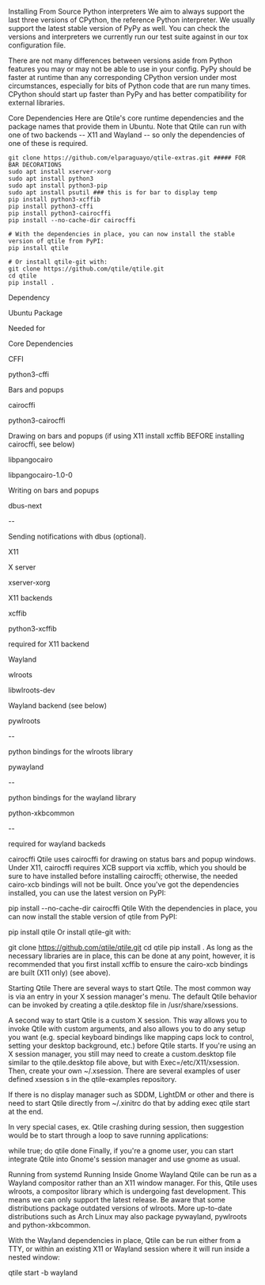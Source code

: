 Installing From Source
Python interpreters
We aim to always support the last three versions of CPython, the reference Python interpreter. We usually support the latest stable version of PyPy as well. You can check the versions and interpreters we currently run our test suite against in our tox configuration file.

There are not many differences between versions aside from Python features you may or may not be able to use in your config. PyPy should be faster at runtime than any corresponding CPython version under most circumstances, especially for bits of Python code that are run many times. CPython should start up faster than PyPy and has better compatibility for external libraries.

Core Dependencies
Here are Qtile's core runtime dependencies and the package names that provide them in Ubuntu. Note that Qtile can run with one of two backends -- X11 and Wayland -- so only the dependencies of one of these is required.
```
git clone https://github.com/elparaguayo/qtile-extras.git ##### FOR BAR DECORATIONS
sudo apt install xserver-xorg
sudo apt install python3 
sudo apt install python3-pip
sudo apt install psutil ### this is for bar to display temp
pip install python3-xcffib
pip install python3-cffi
pip install python3-cairocffi
pip install --no-cache-dir cairocffi
```
```
# With the dependencies in place, you can now install the stable version of qtile from PyPI:
pip install qtile
```
```
# Or install qtile-git with:
git clone https://github.com/qtile/qtile.git
cd qtile
pip install .

```
Dependency

Ubuntu Package

Needed for

Core Dependencies

CFFI

python3-cffi

Bars and popups

cairocffi

python3-cairocffi

Drawing on bars and popups (if using X11 install xcffib BEFORE installing cairocffi, see below)

libpangocairo

libpangocairo-1.0-0

Writing on bars and popups

dbus-next

--

Sending notifications with dbus (optional).

X11

X server

xserver-xorg

X11 backends

xcffib

python3-xcffib

required for X11 backend

Wayland

wlroots

libwlroots-dev

Wayland backend (see below)

pywlroots

--

python bindings for the wlroots library

pywayland

--

python bindings for the wayland library

python-xkbcommon

--

required for wayland backeds

cairocffi
Qtile uses cairocffi for drawing on status bars and popup windows. Under X11, cairocffi requires XCB support via xcffib, which you should be sure to have installed before installing cairocffi; otherwise, the needed cairo-xcb bindings will not be built. Once you've got the dependencies installed, you can use the latest version on PyPI:

pip install --no-cache-dir cairocffi
Qtile
With the dependencies in place, you can now install the stable version of qtile from PyPI:

pip install qtile
Or install qtile-git with:

git clone https://github.com/qtile/qtile.git
cd qtile
pip install .
As long as the necessary libraries are in place, this can be done at any point, however, it is recommended that you first install xcffib to ensure the cairo-xcb bindings are built (X11 only) (see above).

Starting Qtile
There are several ways to start Qtile. The most common way is via an entry in your X session manager's menu. The default Qtile behavior can be invoked by creating a qtile.desktop file in /usr/share/xsessions.

A second way to start Qtile is a custom X session. This way allows you to invoke Qtile with custom arguments, and also allows you to do any setup you want (e.g. special keyboard bindings like mapping caps lock to control, setting your desktop background, etc.) before Qtile starts. If you're using an X session manager, you still may need to create a custom.desktop file similar to the qtile.desktop file above, but with Exec=/etc/X11/xsession. Then, create your own ~/.xsession. There are several examples of user defined xsession s in the qtile-examples repository.

If there is no display manager such as SDDM, LightDM or other and there is need to start Qtile directly from ~/.xinitrc do that by adding exec qtile start at the end.

In very special cases, ex. Qtile crashing during session, then suggestion would be to start through a loop to save running applications:

while true; do
    qtile
done
Finally, if you're a gnome user, you can start integrate Qtile into Gnome's session manager and use gnome as usual.

Running from systemd
Running Inside Gnome
Wayland
Qtile can be run as a Wayland compositor rather than an X11 window manager. For this, Qtile uses wlroots, a compositor library which is undergoing fast development. This means we can only support the latest release. Be aware that some distributions package outdated versions of wlroots. More up-to-date distributions such as Arch Linux may also package pywayland, pywlroots and python-xkbcommon.

With the Wayland dependencies in place, Qtile can be run either from a TTY, or within an existing X11 or Wayland session where it will run inside a nested window:

qtile start -b wayland
